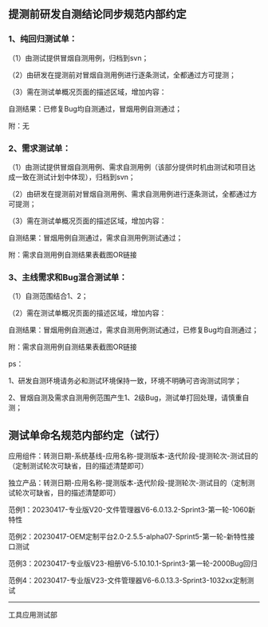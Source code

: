 ## 提测前研发自测结论同步规范内部约定

### 1、纯回归测试单：

（1）由测试提供冒烟自测用例，归档到svn；

（2）由研发在提测前对冒烟自测用例进行逐条测试，全都通过方可提测；

（3）需在测试单概况页面的描述区域，增加内容：

自测结果：已修复Bug均自测通过，冒烟用例自测通过；

附：无



### 2、需求测试单：

（1）由测试提供冒烟自测用例、需求自测用例（该部分提供时机由测试和项目达成一致在测试计划中体现），归档到svn；

（2）由研发在提测前对冒烟自测用例、需求自测用例进行逐条测试，全都通过方可提测；

（3）需在测试单概况页面的描述区域，增加内容：

自测结果：冒烟用例自测通过，需求自测用例测试通过；

附：需求自测用例自测结果表截图OR链接



### 3、主线需求和Bug混合测试单：

（1）自测范围结合1、2；

（2）需在测试单概况页面的描述区域，增加内容：

自测结果：冒烟用例自测通过，需求自测用例测试通过，已修复Bug均自测通过；

附：需求自测用例自测结果表截图OR链接



ps：

1、研发自测环境请务必和测试环境保持一致，环境不明确可咨询测试同学；

2、冒烟自测及需求自测用例范围产生1、2级Bug，测试单打回处理，请慎重自测；



## 测试单命名规范内部约定（试行）

应用组件：转测日期-系统基线-应用名称-提测版本-迭代阶段-提测轮次-测试目的（定制测试轮次可缺省，目的描述清楚即可）

独立产品：转测日期-应用名称-提测版本-迭代阶段-提测轮次-测试目的（定制测试轮次可缺省，目的描述清楚即可）

范例1：20230417-专业版V20-文件管理器V6-6.0.13.2-Sprint3-第一轮-1060新特性

范例2：20230417-OEM定制平台2.0-2.5.5-alpha07-Sprint5-第一轮-新特性接口测试

范例3：20230417-专业版V23-相册V6-5.10.10.1-Sprint3-第一轮-2000Bug回归

范例4：20230417-专业版V23-文件管理器V6-6.0.13.3-Sprint3-1032xx定制测试

------------------------

工具应用测试部